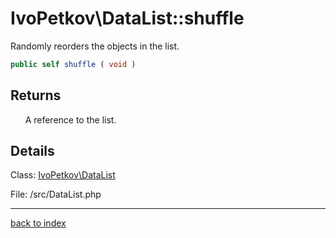 # IvoPetkov\DataList::shuffle

Randomly reorders the objects in the list.

```php
public self shuffle ( void )
```

## Returns

&nbsp;&nbsp;&nbsp;&nbsp;&nbsp;&nbsp;A reference to the list.

## Details

Class: [IvoPetkov\DataList](ivopetkov.datalist.class.md)

File: /src/DataList.php

---

[back to index](index.md)

